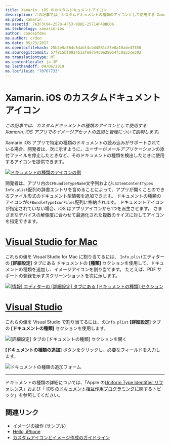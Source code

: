```yaml
---
title: Xamarin. iOS のカスタムドキュメントアイコン
description: この記事では、カスタムドキュメントの種類のアイコンとして使用する Xamarin. iOS アプリでのイメージアセットの追加と管理について説明します。
ms.prod: xamarin
ms.assetid: 7A3F3C94-2578-4F53-9B8E-25714F48BDD6
ms.technology: xamarin-ios
author: conceptdev
ms.author: crdun
ms.date: 05/23/2017
ms.openlocfilehash: 25b4e5a564c8dabf4cb44881c25e0a10ade47350
ms.sourcegitcommit: 57f815bf0024b1afe9754c0e28054fc0a53ce302
ms.translationtype: MT
ms.contentlocale: ja-JP
ms.lasthandoff: 09/06/2019
ms.locfileid: "70767733"
---
```

# <a name="custom-document-icons-in-xamarinios"></a>Xamarin. iOS のカスタムドキュメントアイコン

_この記事では、カスタムドキュメントの種類のアイコンとして使用する Xamarin. iOS アプリでのイメージアセットの追加と管理について説明します。_

Xamarin iOS アプリで特定の種類のドキュメントの読み込みがサポートされている場合、開発者は、次に示すように、ユーザーが*メールアプリケーション*の添付ファイルを停止したときなど、そのドキュメントの種類を検出したときに使用するアイコンを提供できます。

 [![](custom-document-types-images/17.png "ドキュメントの種類のアイコンの例")](custom-document-types-images/17.png#lightbox)

開発者は、アプリ内の`CFBundleTypeName`文字列および`LSItemContentTypes` `Info.plist`配列の辞書エントリを含めることによって、アプリが開くことのできるファイル形式のドキュメント型情報を追加できます。 ドキュメントの種類のアイコンが`CFBundleTypeIconFiles`配列に格納されます。 ドキュメントアイコンが指定されていない場合、iOS はアプリアイコンから1つを派生させます。
さまざまなデバイスの解像度に合わせて最適化された複数のサイズに対してアイコンを指定できます。 

# <a name="visual-studio-for-mactabmacos"></a>[Visual Studio for Mac](#tab/macos)

これらの値を Visual Studio for Mac に割り当てるには、 `Info.plist`エディターの **[詳細設定]** タブにある ドキュメントの **[種類]** セクションを使用して、ドキュメントの種類を追加し、イメージアイコンを割り当てます。 たとえば、PDF サポートの登録を示すスクリーンショットを次に示します。

 [![](custom-document-types-images/18.png "[情報] エディターの [詳細設定] タブにある [ドキュメントの種類] セクション")](custom-document-types-images/18.png#lightbox)

# <a name="visual-studiotabwindows"></a>[Visual Studio](#tab/windows)

これらの値を Visual Studio で割り当てるには、の`Info.plist` **[詳細設定]** タブの **[ドキュメントの種類]** セクションを使用します。

 ![](custom-document-types-images/doc01w.png "[詳細設定] タブの [ドキュメントの種類] セクションを開く")

**[ドキュメントの種類の追加]** ボタンをクリックし、必要なフィールドを入力します。

![](custom-document-types-images/doc02w.png "ドキュメントの種類の追加フォーム")

-----

ドキュメントの種類の詳細については、「Apple の[Uniform Type Identifier リファレンス](https://developer.apple.com/library/ios/#documentation/Miscellaneous/Reference/UTIRef/Articles/System-DeclaredUniformTypeIdentifiers.html)」および「 [IOS のドキュメント相互作用プログラミング](https://developer.apple.com/library/ios/#documentation/FileManagement/Conceptual/DocumentInteraction_TopicsForIOS/Introduction/Introduction.html)に関するトピック」を参照してください。

## <a name="related-links"></a>関連リンク

- [イメージの操作 (サンプル)](https://docs.microsoft.com/samples/xamarin/ios-samples/workingwithimages)
- [Hello, iPhone](~/ios/get-started/hello-ios/index.md)
- [カスタムアイコンとイメージ作成のガイドライン](https://developer.apple.com/library/ios/#documentation/UserExperience/Conceptual/MobileHIG/IconsImages/IconsImages.html)
